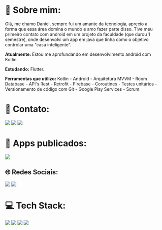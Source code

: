 # 💫 Sobre mim:

Olá, me chamo Daniel, sempre fui um amante da tecnologia, aprecio a forma que essa área domina o mundo e amo fazer parte disso. Tive meu primeiro contato com android em um projeto da faculdade (que durou 1 semestre), onde desenvolvi um app em java que tinha como o objetivo controlar uma "casa inteligente". 

**Atualmente:** Estou me aprofundando em desenvolvimento android com Kotlin.

**Estudando:** Flutter.

**Ferramentas que utilizo:** Kotlin - Android - Arquitetura MVVM - Room Database - API's Rest - Retrofit - Firebase - Coroutines - Testes unitários - Versionamento de código com Git - Google Play Services - Scrum

# 📧 Contato:

<a href="mailto:danielhungria14@gmail.com"><img src="https://img.shields.io/badge/Gmail-D14836?style=for-the-badge&logo=gmail&logoColor=white"/><a/>
<a href="https://www.linkedin.com/in/danielhungria1/"><img src="https://img.shields.io/badge/LinkedIn-0077B5?style=for-the-badge&logo=linkedin&logoColor=white"/><a/>
<a href="https://wa.me/+5571992755921"><img src="https://img.shields.io/badge/WhatsApp-25D366?style=for-the-badge&logo=whatsapp&logoColor=white"/><a/>

# 📱 Apps publicados:
<a href="https://play.google.com/store/apps/developer?id=DHungriaDeveloper"><img src="https://img.shields.io/badge/Google_Play-414141?style=for-the-badge&logo=google-play&logoColor=white"/><a/>

## 🌐 Redes Sociais:
<a href="https://www.instagram.com/danhungria1/"><img src="https://img.shields.io/badge/Instagram-E4405F?style=for-the-badge&logo=instagram&logoColor=white"/><a/>
<a href="https://twitter.com/danhungria1"><img src="https://img.shields.io/badge/Twitter-1DA1F2?style=for-the-badge&logo=twitter&logoColor=white"/><a/>

# 💻 Tech Stack:

<img src="https://img.shields.io/badge/Android-3DDC84?style=for-the-badge&logo=android&logoColor=white"/> <img src="https://img.shields.io/badge/Kotlin-0095D5?&style=for-the-badge&logo=kotlin&logoColor=white"/>
<img src="https://img.shields.io/badge/Android_Studio-3DDC84?style=for-the-badge&logo=android-studio&logoColor=white"/>
<img src="https://img.shields.io/badge/GitHub-100000?style=for-the-badge&logo=github&logoColor=white"/>

<!-- # 📊 GitHub Stats:
![](https://github-readme-stats.vercel.app/api?username=danielhungria&theme=default&hide_border=false&include_all_commits=true&count_private=true)<br/>
![](https://github-readme-stats.vercel.app/api/top-langs/?username=danielhungria&theme=default&hide_border=false&include_all_commits=true&count_private=true&layout=compact)
--- -->
<!-- [![](https://visitcount.itsvg.in/api?id=danielhungria&icon=0&color=0)](https://visitcount.itsvg.in) -->
<!-- [![](https://visitcount.itsvg.in/api?id=danielhungria&label=Profile%20Views&icon=3&pretty=false)](https://visitcount.itsvg.in)
 -->
